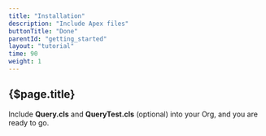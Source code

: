 ```yaml
---
title: "Installation"
description: "Include Apex files"
buttonTitle: "Done"
parentId: "getting_started"
layout: "tutorial"
time: 90
weight: 1
---
```


## {$page.title}

Include **Query.cls** and **QueryTest.cls** (optional) into your Org, and you are ready to go.
